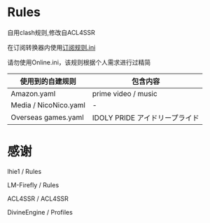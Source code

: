 # Rules
自用clash规则,修改自ACL4SSR

在订阅转换器内使用[订阅规则.ini](https://raw.githubusercontent.com/zy41501/Rules/main/%E8%AE%A2%E9%98%85%E8%A7%84%E5%88%99.ini)

请勿使用Online.ini，该规则根据个人需求进行过精简

| 使用到的自建规则 | 包含内容 |
| --- | --- |
| Amazon.yaml | prime video / music |
| Media / NicoNico.yaml | - | 
| Overseas games.yaml | IDOLY PRIDE アイドリープライド |

# 感谢

lhie1 / Rules

LM-Firefly / Rules

ACL4SSR / ACL4SSR

DivineEngine / Profiles

